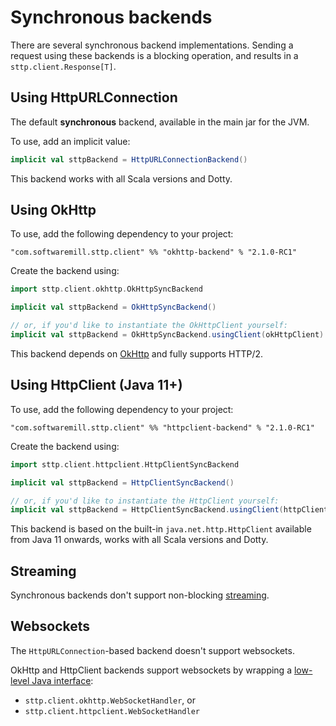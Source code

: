 # Synchronous backends

There are several synchronous backend implementations. Sending a request using these backends is a blocking operation, and results in a `sttp.client.Response[T]`.

## Using HttpURLConnection

The default **synchronous** backend, available in the main jar for the JVM. 

To use, add an implicit value:

```scala
implicit val sttpBackend = HttpURLConnectionBackend()
```

This backend works with all Scala versions and Dotty.

## Using OkHttp

To use, add the following dependency to your project:

```
"com.softwaremill.sttp.client" %% "okhttp-backend" % "2.1.0-RC1"
```

Create the backend using:

```scala
import sttp.client.okhttp.OkHttpSyncBackend

implicit val sttpBackend = OkHttpSyncBackend()

// or, if you'd like to instantiate the OkHttpClient yourself:
implicit val sttpBackend = OkHttpSyncBackend.usingClient(okHttpClient)
```

This backend depends on [OkHttp](http://square.github.io/okhttp/) and fully supports HTTP/2.

## Using HttpClient (Java 11+)

To use, add the following dependency to your project:

```
"com.softwaremill.sttp.client" %% "httpclient-backend" % "2.1.0-RC1"
```

Create the backend using:

```scala
import sttp.client.httpclient.HttpClientSyncBackend

implicit val sttpBackend = HttpClientSyncBackend()

// or, if you'd like to instantiate the HttpClient yourself:
implicit val sttpBackend = HttpClientSyncBackend.usingClient(httpClient)
```

This backend is based on the built-in `java.net.http.HttpClient` available from Java 11 onwards, works with all Scala versions and Dotty.

## Streaming

Synchronous backends don't support non-blocking [streaming](../requests/streaming.html).

## Websockets

The `HttpURLConnection`-based backend doesn't support websockets.

OkHttp and HttpClient backends support websockets by wrapping a [low-level Java interface](../websockets.html):
 
* `sttp.client.okhttp.WebSocketHandler`, or
* `sttp.client.httpclient.WebSocketHandler`
